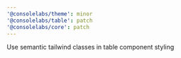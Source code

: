 ```yaml
---
'@consolelabs/theme': minor
'@consolelabs/table': patch
'@consolelabs/core': patch
---
```


Use semantic tailwind classes in table component styling
